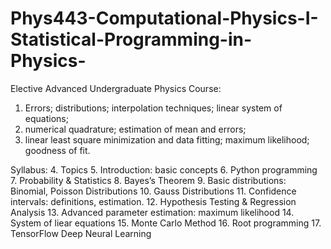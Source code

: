 # Phys443-Computational-Physics-I-Statistical-Programming-in-Physics-
Elective Advanced Undergraduate Physics Course:

1. Errors; distributions; interpolation techniques; linear system of equations;
2. numerical quadrature; estimation of mean and errors;
3. linear least square minimization and data fitting; maximum likelihood;
goodness of fit.

Syllabus:
4. Topics
5. Introduction: basic concepts
6. Python programming
7. Probability & Statistics
8.  Bayes’s Theorem
9.  Basic distributions: Binomial, Poisson Distributions
10. Gauss Distributions
11. Confidence intervals: definitions, estimation.
12. Hypothesis Testing & Regression Analysis
13. Advanced parameter estimation: maximum likelihood
14. System of liear equations
15. Monte Carlo Method
16. Root programming
17. TensorFlow Deep Neural Learning
